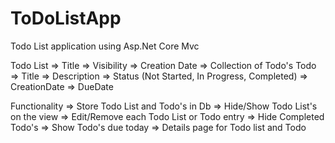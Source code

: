 # ToDoListApp

Todo List application using Asp.Net Core Mvc 

Todo List 
=> Title
=> Visibility
=> Creation Date
=> Collection of Todo's
    Todo
    => Title
    => Description
    => Status (Not Started, In Progress, Completed)
    => CreationDate
    => DueDate 
    
Functionality
=> Store Todo List and Todo's in Db
=> Hide/Show Todo List's on the view
=> Edit/Remove each Todo List or Todo entry
=> Hide Completed Todo's
=> Show Todo's due today
=> Details page for Todo list and Todo
